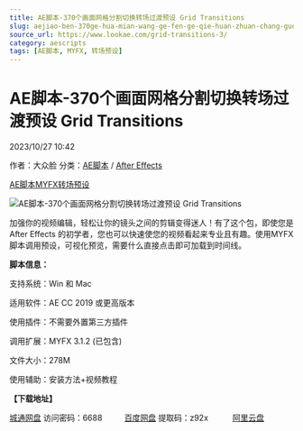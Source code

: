 ```yaml
---
title: AE脚本-370个画面网格分割切换转场过渡预设 Grid Transitions
slug: aejiao-ben-370ge-hua-mian-wang-ge-fen-ge-qie-huan-zhuan-chang-guo-du-yu-she-grid-transitions
source_url: https://www.lookae.com/grid-transitions-3/
category: aescripts
tags: [AE脚本, MYFX, 转场预设]
---
```

# AE脚本-370个画面网格分割切换转场过渡预设 Grid Transitions

2023/10/27 10:42

作者：大众脸
分类：[AE脚本](https://www.lookae.com/after-effects/aescripts/) / [After Effects](https://www.lookae.com/after-effects/)

[AE脚本](https://www.lookae.com/tag/ae%e8%84%9a%e6%9c%ac/)[MYFX](https://www.lookae.com/tag/myfx/)[转场预设](https://www.lookae.com/tag/%e8%bd%ac%e5%9c%ba%e9%a2%84%e8%ae%be/)

![AE脚本-370个画面网格分割切换转场过渡预设 Grid Transitions](https://www.lookae.com/wp-content/uploads/2023/10/48865491.jpg "AE脚本-370个画面网格分割切换转场过渡预设 Grid Transitions-LookAE.com")

加强你的视频编辑，轻松让你的镜头之间的剪辑变得迷人！有了这个包，即使您是 After Effects 的初学者，您也可以快速使您的视频看起来专业且有趣。使用MYFX脚本调用预设，可视化预览，需要什么直接点击即可加载到时间线。

**脚本信息：**

支持系统：Win 和 Mac

适用软件：AE CC 2019 或更高版本

使用插件：不需要外置第三方插件

调用扩展：MYFX 3.1.2 (已包含)

文件大小：278M

使用辅助：安装方法+视频教程

**【下载地址】**

[城通网盘](https://url70.ctfile.com/f/2827370-964119357-1800dc?p=4431) 访问密码：6688          [百度网盘](https://pan.baidu.com/s/1F7Ksrnurnk0mq8zP-okNjQ?pwd=z92x) 提取码：z92x           [阿里云盘](https://www.aliyundrive.com/s/87CpVV4k4mp)

